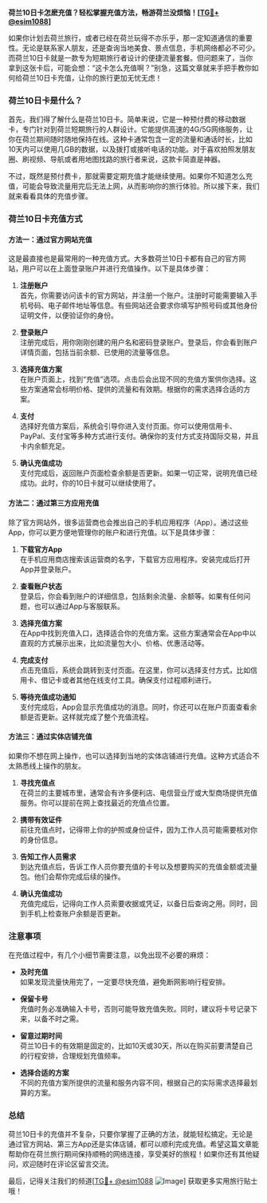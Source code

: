 **荷兰10日卡怎麽充值？轻松掌握充值方法，畅游荷兰没烦恼！[[TG💪+ @esim1088](https://t.me/s/esim1088)]**

如果你计划去荷兰旅行，或者已经在荷兰玩得不亦乐乎，那一定知道通信的重要性。无论是联系家人朋友，还是查询当地美食、景点信息，手机网络都必不可少。而荷兰10日卡就是一款专为短期旅行者设计的便捷流量套餐。但问题来了，当你拿到这张卡后，可能会想：“这卡怎么充值啊？”别急，这篇文章就来手把手教你如何给荷兰10日卡充值，让你的旅行更加无忧无虑！

### 荷兰10日卡是什么？

首先，我们得了解什么是荷兰10日卡。简单来说，它是一种预付费的移动数据卡，专门针对到荷兰短期旅行的人群设计。它能提供高速的4G/5G网络服务，让你在荷兰期间随时随地保持在线。这种卡通常包含一定的流量和通话时长，比如10天内可以使用几GB的数据，以及拨打或接听电话的功能。对于喜欢拍照发朋友圈、刷视频、导航或者用地图找路的旅行者来说，这款卡简直是神器。

不过，既然是预付费卡，那就需要定期充值才能继续使用。如果你不知道怎么充值，可能会导致流量用完后无法上网，从而影响你的旅行体验。所以接下来，我们就来看看具体的充值步骤。

### 荷兰10日卡充值方式

#### 方法一：通过官方网站充值

这是最直接也是最常用的一种充值方式。大多数荷兰10日卡都有自己的官方网站，用户可以在上面登录账户并进行充值操作。以下是具体步骤：

1. **注册账户**  
   首先，你需要访问该卡的官方网站，并注册一个账户。注册时可能需要输入手机号码、电子邮件地址等信息。有些网站还会要求你填写护照号码或其他身份证明文件，以便验证你的身份。

2. **登录账户**  
   注册完成后，用你刚刚创建的用户名和密码登录账户。登录后，你会看到账户详情页面，包括当前余额、已使用的流量等信息。

3. **选择充值方案**  
   在账户页面上，找到“充值”选项。点击后会出现不同的充值方案供你选择。这些方案通常会标明价格、提供的流量和有效期。根据你的需求选择合适的方案。

4. **支付**  
   选择好充值方案后，系统会引导你进入支付页面。你可以使用信用卡、PayPal、支付宝等多种方式进行支付。确保你的支付方式支持国际交易，并且卡内余额充足。

5. **确认充值成功**  
   支付完成后，返回账户页面检查余额是否更新。如果一切正常，说明充值已经成功。此时，你的10日卡就可以继续使用了。

#### 方法二：通过第三方应用充值

除了官方网站外，很多运营商也会推出自己的手机应用程序（App）。通过这些App，你可以更方便地管理你的账户和进行充值。以下是具体步骤：

1. **下载官方App**  
   在手机应用商店搜索该运营商的名字，下载官方应用程序。安装完成后打开App并登录账户。

2. **查看账户状态**  
   登录后，你会看到账户的详细信息，包括剩余流量、余额等。如果有任何问题，也可以通过App与客服联系。

3. **选择充值方案**  
   在App中找到充值入口，选择适合你的充值方案。这些方案通常会在App中以直观的方式展示出来，比如流量包大小、价格、优惠活动等。

4. **完成支付**  
   点击充值后，系统会跳转到支付页面。在这里，你可以选择支付方式，比如信用卡、借记卡或者其他在线支付工具。确保支付过程顺利进行。

5. **等待充值成功通知**  
   支付完成后，App会显示充值成功的消息。同时，你还可以在账户页面查看余额是否更新。这样就完成了整个充值流程。

#### 方法三：通过实体店铺充值

如果你不想在网上操作，也可以选择到当地的实体店铺进行充值。这种方式适合不太熟悉线上操作的朋友。

1. **寻找充值点**  
   在荷兰的主要城市里，通常会有许多便利店、电信营业厅或大型商场提供充值服务。你可以提前在网上查找最近的充值点位置。

2. **携带有效证件**  
   前往充值点时，记得带上你的护照或身份证件，因为工作人员可能需要核对你的身份信息。

3. **告知工作人员需求**  
   到达充值点后，告诉工作人员你要充值的卡号以及想要购买的充值金额或流量包。他们会帮你完成后续的操作。

4. **确认充值成功**  
   充值完成后，记得向工作人员索要收据或凭证，以备日后查询之用。同时，回到手机上检查账户余额是否更新。

### 注意事项

在充值过程中，有几个小细节需要注意，以免出现不必要的麻烦：

- **及时充值**  
  如果发现流量快用完了，一定要尽快充值，避免断网影响行程安排。

- **保留卡号**  
  充值时务必准确输入卡号，否则可能导致充值失败。同时，建议将卡号记录下来，以备不时之需。

- **留意过期时间**  
  荷兰10日卡的有效期是固定的，比如10天或30天，所以在购买前要清楚自己的行程安排，合理规划充值频率。

- **选择合适的方案**  
  不同的充值方案所提供的流量和服务内容不同，根据自己的实际需求选择最划算的方案。

### 总结

荷兰10日卡的充值并不复杂，只要你掌握了正确的方法，就能轻松搞定。无论是通过官方网站、第三方App还是实体店铺，都可以顺利完成充值。希望这篇文章能帮助你在荷兰旅行期间保持顺畅的网络连接，享受美好的旅程！如果你还有其他疑问，欢迎随时在评论区留言交流。

最后，记得关注我们的频道[[TG💪+ @esim1088](https://t.me/s/esim1088) ![Image](https://i.postimg.cc/4NQfJmqS/Snipaste-2025-05-13-00-14-12.png)] 获取更多实用旅行贴士哦！